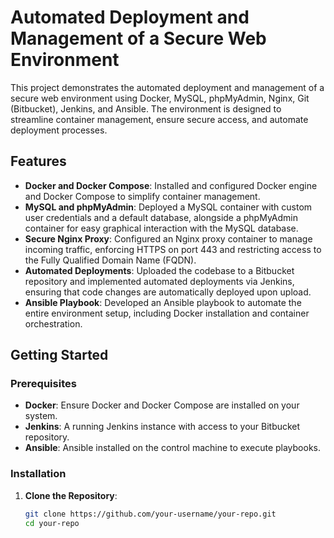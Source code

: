 # Automated Deployment and Management of a Secure Web Environment

This project demonstrates the automated deployment and management of a secure web environment using Docker, MySQL, phpMyAdmin, Nginx, Git (Bitbucket), Jenkins, and Ansible. The environment is designed to streamline container management, ensure secure access, and automate deployment processes.

## Features

- **Docker and Docker Compose**: Installed and configured Docker engine and Docker Compose to simplify container management.
- **MySQL and phpMyAdmin**: Deployed a MySQL container with custom user credentials and a default database, alongside a phpMyAdmin container for easy graphical interaction with the MySQL database.
- **Secure Nginx Proxy**: Configured an Nginx proxy container to manage incoming traffic, enforcing HTTPS on port 443 and restricting access to the Fully Qualified Domain Name (FQDN).
- **Automated Deployments**: Uploaded the codebase to a Bitbucket repository and implemented automated deployments via Jenkins, ensuring that code changes are automatically deployed upon upload.
- **Ansible Playbook**: Developed an Ansible playbook to automate the entire environment setup, including Docker installation and container orchestration.

## Getting Started

### Prerequisites

- **Docker**: Ensure Docker and Docker Compose are installed on your system.
- **Jenkins**: A running Jenkins instance with access to your Bitbucket repository.
- **Ansible**: Ansible installed on the control machine to execute playbooks.

### Installation

1. **Clone the Repository**:
   ```bash
   git clone https://github.com/your-username/your-repo.git
   cd your-repo
